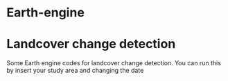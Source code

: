 # Earth-engine

# Landcover change detection

Some Earth engine codes for landcover change detection. You can run this by insert your study area and changing the date

